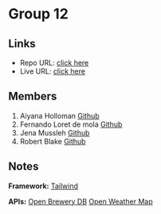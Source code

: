 # Group 12

## Links

- Repo URL: [click here](https://github.com/floretdemola/brewsome-weather)
- Live URL: [click here](https://floretdemola.github.io/brewsome-weather/)

## Members

1.  Aiyana Holloman [Github](https://github.com/aiyholl5)
2.  Fernando Loret de mola [Github](https://github.com/floretdemola)
3.  Jena Mussleh [Github](https://github.com/Jmussleh)
4.  Robert Blake [Github](https://github.com/rblake089)

## Notes

**Framework:**
[Tailwind](https://tailwindcss.com/)

**APIs:**
[Open Brewery DB](https://openbrewerydb.org/)
[Open Weather Map](https://openweathermap.org/)

